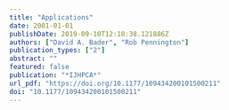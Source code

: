 ```yaml
---
title: "Applications"
date: 2001-01-01
publishDate: 2019-09-10T12:18:38.121886Z
authors: ["David A. Bader", "Rob Pennington"]
publication_types: ["2"]
abstract: ""
featured: false
publication: "*IJHPCA*"
url_pdf: "https://doi.org/10.1177/109434200101500211"
doi: "10.1177/109434200101500211"
---
```


